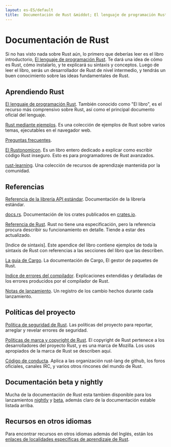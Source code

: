 ```yaml
---
layout: es-ES/default
title:  Documentación de Rust &middot; El lenguaje de programación Rust
---
```


# Documentación de Rust

Si no has visto nada sobre Rust aún, lo primero que deberías leer es el libro
introductorio, [El lenguaje de programación Rust][book].
Te dará una idea de cómo es Rust, cómo instalarlo, y te explicará su sintaxis y
conceptos. Luego de leer el libro, serás un desarrollador de Rust de nivel
intermedio, y tendrás un buen conocimiento sobre las ideas fundamentales de
Rust.

## Aprendiendo Rust

[El lenguaje de programación Rust][book]. También conocido como "El libro",
es el recurso más comprensivo sobre Rust, así como el principal documento
oficial del lenguaje.

[Rust mediante ejemplos][rbe]. Es una colección de ejemplos de Rust sobre varios
temas, ejecutables en el navegador web.

[Preguntas frecuentes][faq].

[El Rustonomicon][nomicon]. Es un libro entero dedicado a explicar como
escribir código Rust inseguro. Esto es para programadores de Rust avanzados.

[rust-learning]. Una colección de recursos de aprendizaje mantenida por la
comunidad.

[book]: https://doc.rust-lang.org/book/
[rbe]: https://doc.rust-lang.org/rust-by-example/
[faq]: faq.html
[nomicon]: https://doc.rust-lang.org/nomicon/
[rust-learning]: https://github.com/ctjhoa/rust-learning

## Referencias

[Referencia de la librería API estándar][api]. Documentación de la librería
estándar.

[docs.rs]. Documentación de los crates publicados en [crates.io].

[Referencia de Rust][ref].  Rust no tiene una especificación, pero la referencia
procura describir su funcionamiento en detalle. Tiende a estar des actualizado.

[Indice de sintaxis]. Este apendice del libro contiene ejemplos de toda la
sintaxis de Rust con referencias a las secciones del libro que las describen.

[La guia de Cargo][cargo]. La documentación de Cargo, El gestor de paquetes de
Rust.

[Indice de errores del compilador][err]. Explicaciones extendidas y detalladas
de los errores producidos por el compilador de Rust.

[Notas de lanzamiento][release_notes]. Un registro de los cambio hechos durante
cada lanzamiento.

[api]: https://doc.rust-lang.org/std/
[syn]: https://doc.rust-lang.org/book/syntax-index.html
[ref]: https://doc.rust-lang.org/reference
[cargo]: http://doc.crates.io/guide.html
[err]: https://doc.rust-lang.org/error-index.html
[release_notes]: https://github.com/rust-lang/rust/blob/master/RELEASES.md
[docs.rs]: https://docs.rs
[crates.io]: https://crates.io

## Políticas del proyecto

[Política de seguridad de Rust][security]. Las políticas del proyecto para
reportar, arreglar y revelar errores de seguridad.

[Políticas de marca y copyright de Rust][legal]. El copyright de Rust pertenece
a los desarrolladores del proyecto Rust, y es una marca de Mozilla. Los usos
apropiados de la marca de Rust se describen aquí.

[Código de conducta][coc]. Aplica a las organización rust-lang de github, los
foros oficiales, canales IRC, y varios otros rincones del mundo de Rust.

[security]: security.html
[legal]: legal.html
[coc]: https://www.rust-lang.org/es-ES/conduct.html

## Documentación beta y nightly

Mucha de la documentación de Rust esta tambien disponible para los lanzamientos
[nightly] y [beta], además claro de la documentación estable listada arriba.

[nightly]: https://doc.rust-lang.org/nightly/
[beta]: https://doc.rust-lang.org/beta/

## Recursos en otros idiomas

Para encontrar recursos en otros idiomas además del Inglés, están los [enlaces
de localidades especificas de aprendizaje de Rust][locale].

[locale]: https://github.com/ctjhoa/rust-learning#locale-links
